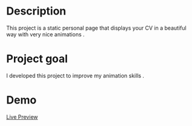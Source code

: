 # Description
This project is a static personal page that displays your CV in a beautiful way with very nice animations .

# Project goal
I developed this project to improve my animation skills .


# Demo
[Live Preview](https://jihado-i.github.io/AnimatedPortfoiio/)
